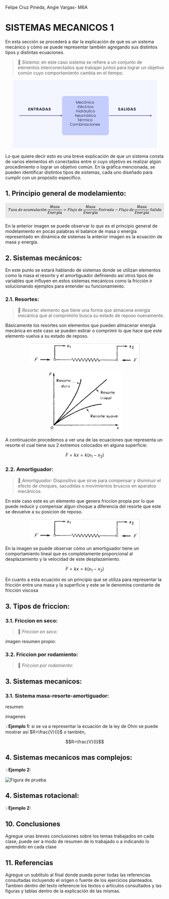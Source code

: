 Felipe Cruz Pineda, Angie Vargas- M6A
# SISTEMAS MECANICOS 1 
En esta sección se procederá a dar la explicación de qué es un sistema mecánico y cómo se puede representar también agregando sus distintos tipos y distintas ecuaciones.
>🔑 *Sistema:* en este caso sistema se refiere a un conjunto de elementos interconectados que trabajan juntos para lograr un objetivo común cuyo comportamiento cambia en el tiempo.


<p align="center">
    <img src="./Imagenes/Sistema. PNG.PNG" alt="Figura de sistema" />
</p>

Lo que quiere decir esto es una breve explicación de que un sistema consta de varios elementos eh conectados entre sí cuyo objetivo es realizar algún procedimiento o lograr un objetivo común.
En la gráfica mencionada, se pueden identificar distintos tipos de sistemas, cada uno diseñado para cumplir con un propósito específico.

## 1. Principio general de modelamiento:

<p align="center">
    <img src="./Imagenes/Principio general.PNG" alt="Principio general" />
</p>

En la anterior imagen se puede observar lo que es el principio general de modelamiento en pocas palabras el balance de masa o energía representado en dinámica de sistemas la anterior imagen es la ecuación de masa y energía.


## 2. Sistemas mecánicos:
En este punto se estará hablando de sistemas donde se utilizan elementos como la masa el resorte y el amortiguador definiendo así otros tipos de variables que influyen en estos sistemas mecánicos como la fricción ir solucionando ejemplos para entender su funcionamiento.

### 2.1. Resortes:
>🔑 *Resorte:* elemento que tiene una forma que almacena energía mecánica que al comprimirlo busca su estado de reposo nuevamente.

Básicamente los resortes son elementos que pueden almacenar energía mecánica en este caso se pueden estirar o comprimir lo que hace que este elemento vuelva a su estado de reposo.

<p align="center">
    <img src="./Imagenes/Resorte 2..PNG" alt="Principio general" />
</p>

<p align="center">
    <img src="./Imagenes/Resorte 1..PNG" alt="Principio general" />
</p>

A continuación procedemos a ver una de las ecuaciones que representa un resorte el cual tiene sus 2 extremos colocados en alguna superficie:

$$
F = kx = k(x_1 - x_2)
$$

### 2.2. Amortiguador:
>🔑 *Amortiguador:* Dispositivo que sirve para compensar y disminuir el efecto de choques, sacudidas o movimientos bruscos en aparatos mecánicos.

En este caso este es un elemento que genera friccion propia por lo que puede reducir y compensar algun choque a diferencia del resorte que este se devuelve a su posicion de reposo.

<p align="center">
    <img src="./Imagenes/Resorte 2..PNG" alt="Principio general" />
</p>
En la imagen se puede observar cómo un amortiguador tiene un comportamiento lineal que es completamente proporcional al desplazamiento y la velocidad de este desplazamiento.

$$
F = kx = k(x_1 - x_2)
$$

En cuanto a esta ecuación es un principio que se utiliza para representar la fricción entre una masa y la superficie y este se le denomina constante de fricción viscosa

## 3. Tipos de friccion:
### 3.1. Friccion  en seco:
>🔑 *Friccion en seco:*

imagen 
 resumen propio:

 ### 3.2. Friccion por rodamiento:
 >🔑 *Friccion por rodamiento:*

 
## 3. Sistemas mecanicos:

### 3.1. Sistema masa-resorte-amortiguador:

resumen

imagenes

💡**Ejemplo 1:** si se va a representar la ecuación de la ley de Ohm se puede mostrar así $R=\frac{V}{I}$ o también,

$$R=\frac{V}{I}$$

## 4. Sistemas mecanicos mas complejos:

💡**Ejemplo 2:**

![Figura de prueba](images/plantilla/Captura2.PNG)

## 4. Sistemas rotacional:

💡**Ejemplo 2:**

## 10. Conclusiones
Agregue unas breves conclusiones sobre los temas trabajados en cada clase, puede ser a modo de resumen de lo trabajado o a indicando lo aprendido en cada clase

## 11. Referencias
Agregue un subtítulo al final donde pueda poner todas las referencias consultadas incluyendo el origen o fuente de los ejercicios planteados. Tambien dentro del texto referencie los textos o artículos consultados y las figuras y tablas dentro de la explicación de las mismas.
